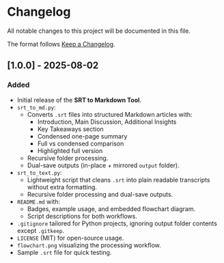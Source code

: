# Changelog

All notable changes to this project will be documented in this file.

The format follows [Keep a Changelog](https://keepachangelog.com/en/1.0.0/).

## [1.0.0] - 2025-08-02
### Added
- Initial release of the **SRT to Markdown Tool**.
- `srt_to_md.py`:
  - Converts `.srt` files into structured Markdown articles with:
    - Introduction, Main Discussion, Additional Insights
    - Key Takeaways section
    - Condensed one-page summary
    - Full vs condensed comparison
    - Highlighted full version
  - Recursive folder processing.
  - Dual-save outputs (in-place + mirrored `output` folder).
- `srt_to_text.py`:
  - Lightweight script that cleans `.srt` into plain readable transcripts without extra formatting.
  - Recursive folder processing and dual-save outputs.
- `README.md` with:
  - Badges, example usage, and embedded flowchart diagram.
  - Script descriptions for both workflows.
- `.gitignore` tailored for Python projects, ignoring output folder contents except `.gitkeep`.
- `LICENSE` (MIT) for open-source usage.
- `flowchart.png` visualizing the processing workflow.
- Sample `.srt` file for quick testing.
